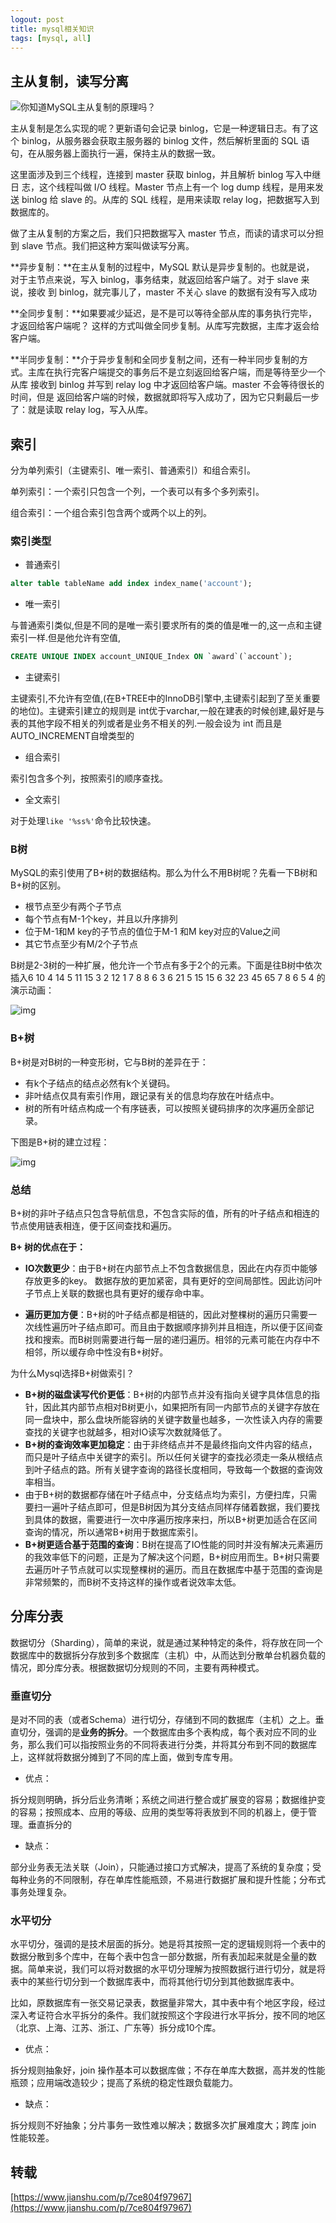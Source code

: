 ```yaml
---
logout: post
title: mysql相关知识
tags: [mysql, all]
---
```


## 主从复制，读写分离

![你知道MySQL主从复制的原理吗？](http://p3.pstatp.com/large/pgc-image/4dd0f4c067c5438cba8fc846a8c170e7)

主从复制是怎么实现的呢？更新语句会记录 binlog，它是一种逻辑日志。有了这个 binlog，从服务器会获取主服务器的 binlog 文件，然后解析里面的 SQL 语句，在从服务器上面执行一遍，保持主从的数据一致。

这里面涉及到三个线程，连接到 master 获取 binlog，并且解析 binlog 写入中继日 志，这个线程叫做 I/O 线程。Master 节点上有一个 log dump 线程，是用来发送 binlog 给 slave 的。从库的 SQL 线程，是用来读取 relay log，把数据写入到数据库的。

做了主从复制的方案之后，我们只把数据写入 master 节点，而读的请求可以分担到 slave 节点。我们把这种方案叫做读写分离。

**异步复制：**在主从复制的过程中，MySQL 默认是异步复制的。也就是说， 对于主节点来说，写入 binlog，事务结束，就返回给客户端了。对于 slave 来说，接收 到 binlog，就完事儿了，master 不关心 slave 的数据有没有写入成功

**全同步复制：**如果要减少延迟，是不是可以等待全部从库的事务执行完毕，才返回给客户端呢？ 这样的方式叫做全同步复制。从库写完数据，主库才返会给客户端。

**半同步复制：**介于异步复制和全同步复制之间，还有一种半同步复制的方式。主库在执行完客户端提交的事务后不是立刻返回给客户端，而是等待至少一个从库 接收到 binlog 并写到 relay log 中才返回给客户端。master 不会等待很长的时间，但是 返回给客户端的时候，数据就即将写入成功了，因为它只剩最后一步了：就是读取 relay log，写入从库。

## 索引

分为单列索引（主键索引、唯一索引、普通索引）和组合索引。

单列索引：一个索引只包含一个列，一个表可以有多个多列索引。

组合索引：一个组合索引包含两个或两个以上的列。

### 索引类型

- 普通索引

```sql
alter table tableName add index index_name('account');
```

- 唯一索引

与普通索引类似,但是不同的是唯一索引要求所有的类的值是唯一的,这一点和主键索引一样.但是他允许有空值,

```sql
CREATE UNIQUE INDEX account_UNIQUE_Index ON `award`(`account`);
```

- 主键索引

主键索引,不允许有空值,(在B+TREE中的InnoDB引擎中,主键索引起到了至关重要的地位)。主键索引建立的规则是 int优于varchar,一般在建表的时候创建,最好是与表的其他字段不相关的列或者是业务不相关的列.一般会设为 int 而且是 AUTO_INCREMENT自增类型的

- 组合索引

索引包含多个列，按照索引的顺序查找。

- 全文索引

对于处理`like '%ss%'`命令比较快速。

### B树

MySQL的索引使用了B+树的数据结构。那么为什么不用B树呢？先看一下B树和B+树的区别。

- 根节点至少有两个子节点
- 每个节点有M-1个key，并且以升序排列
- 位于M-1和M key的子节点的值位于M-1 和M key对应的Value之间
- 其它节点至少有M/2个子节点

B树是2-3树的一种扩展，他允许一个节点有多于2个的元素。下面是往B树中依次插入6 10 4 14 5 11 15 3 2 12 1 7 8 8 6 3 6 21 5 15 15 6 32 23 45 65 7 8 6 5 4 的演示动画：

![img](https://upload-images.jianshu.io/upload_images/16722260-9006802d152d39a0.gif)

### B+树

B+树是对B树的一种变形树，它与B树的差异在于：

- 有k个子结点的结点必然有k个关键码。
- 非叶结点仅具有索引作用，跟记录有关的信息均存放在叶结点中。
- 树的所有叶结点构成一个有序链表，可以按照关键码排序的次序遍历全部记录。

下图是B+树的建立过程：

![img](https://upload-images.jianshu.io/upload_images/16722260-e55158ee177d789e.gif)

### 总结

B+树的非叶子结点只包含导航信息，不包含实际的值，所有的叶子结点和相连的节点使用链表相连，便于区间查找和遍历。

**B+ 树的优点在于：**

- **IO次数更少**：由于B+树在内部节点上不包含数据信息，因此在内存页中能够存放更多的key。 数据存放的更加紧密，具有更好的空间局部性。因此访问叶子节点上关联的数据也具有更好的缓存命中率。

-  **遍历更加方便**：B+树的叶子结点都是相链的，因此对整棵树的遍历只需要一次线性遍历叶子结点即可。而且由于数据顺序排列并且相连，所以便于区间查找和搜索。而B树则需要进行每一层的递归遍历。相邻的元素可能在内存中不相邻，所以缓存命中性没有B+树好。

为什么Mysql选择B+树做索引？

- **B+树的磁盘读写代价更低**：B+树的内部节点并没有指向关键字具体信息的指针，因此其内部节点相对B树更小，如果把所有同一内部节点的关键字存放在同一盘块中，那么盘块所能容纳的关键字数量也越多，一次性读入内存的需要查找的关键字也就越多，相对IO读写次数就降低了。
- **B+树的查询效率更加稳定**：由于非终结点并不是最终指向文件内容的结点，而只是叶子结点中关键字的索引。所以任何关键字的查找必须走一条从根结点到叶子结点的路。所有关键字查询的路径长度相同，导致每一个数据的查询效率相当。
- 由于B+树的数据都存储在叶子结点中，分支结点均为索引，方便扫库，只需要扫一遍叶子结点即可，但是B树因为其分支结点同样存储着数据，我们要找到具体的数据，需要进行一次中序遍历按序来扫，所以B+树更加适合在区间查询的情况，所以通常B+树用于数据库索引。
- **B+树更适合基于范围的查询**：B树在提高了IO性能的同时并没有解决元素遍历的我效率低下的问题，正是为了解决这个问题，B+树应用而生。B+树只需要去遍历叶子节点就可以实现整棵树的遍历。而且在数据库中基于范围的查询是非常频繁的，而B树不支持这样的操作或者说效率太低。

## 分库分表

数据切分（Sharding），简单的来说，就是通过某种特定的条件，将存放在同一个数据库中的数据拆分存放到多个数据库（主机）中，从而达到分散单台机器负载的情况，即分库分表。根据数据切分规则的不同，主要有两种模式。

### 垂直切分

是对不同的表（或者Schema）进行切分，存储到不同的数据库（主机）之上。垂直切分，强调的是**业务的拆分**。一个数据库由多个表构成，每个表对应不同的业务，那么我们可以指按照业务的不同将表进行分类，并将其分布到不同的数据库上，这样就将数据分摊到了不同的库上面，做到专库专用。

- 优点：

拆分规则明确，拆分后业务清晰；系统之间进行整合或扩展变的容易；数据维护变的容易；按照成本、应用的等级、应用的类型等将表放到不同的机器上，便于管理。垂直拆分的

- 缺点：

部分业务表无法关联（Join），只能通过接口方式解决，提高了系统的复杂度；受每种业务的不同限制，存在单库性能瓶颈，不易进行数据扩展和提升性能；分布式事务处理复杂。

### 水平切分

水平切分，强调的是技术层面的拆分。她是将其按照一定的逻辑规则将一个表中的数据分散到多个库中，在每个表中包含一部分数据，所有表加起来就是全量的数据。简单来说，我们可以将对数据的水平切分理解为按照数据行进行切分，就是将表中的某些行切分到一个数据库表中，而将其他行切分到其他数据库表中。

比如，原数据库有一张交易记录表，数据量非常大，其中表中有个地区字段，经过深入考证符合水平拆分的条件。我们就按照这个字段进行水平拆分，按不同的地区（北京、上海、江苏、浙江、广东等）拆分成10个库。

- 优点：

拆分规则抽象好，join 操作基本可以数据库做；不存在单库大数据，高并发的性能瓶颈；应用端改造较少；提高了系统的稳定性跟负载能力。

- 缺点：

拆分规则不好抽象；分片事务一致性难以解决；数据多次扩展难度大；跨库 join 性能较差。

## 转载

[https://www.jianshu.com/p/7ce804f97967](https://www.jianshu.com/p/7ce804f97967)

